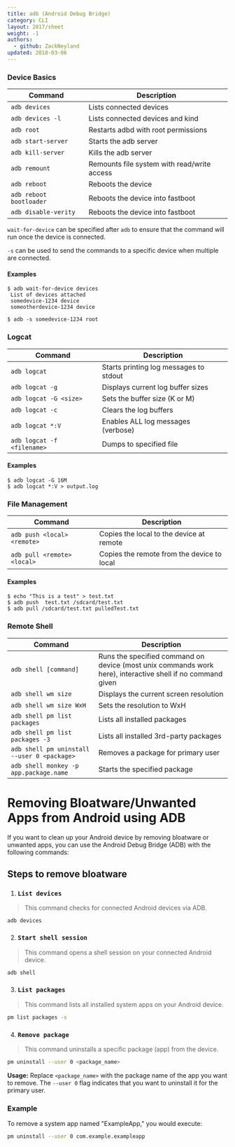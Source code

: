 ```yaml
---
title: adb (Android Debug Bridge)
category: CLI
layout: 2017/sheet
weight: -1
authors:
  - github: ZackNeyland
updated: 2018-03-06
---
```


### Device Basics

| Command                           | Description                                 |
| ---                               | ---                                         |
| `adb devices`                     | Lists connected devices                     |
| `adb devices -l`                  | Lists connected devices and kind            |
| `adb root`                        | Restarts adbd with root permissions         |
| `adb start-server`                | Starts the adb server                       |
| `adb kill-server`                 | Kills the adb server                        |
| `adb remount`                     | Remounts file system with read/write access |
| `adb reboot`                      | Reboots the device                          |
| `adb reboot bootloader`           | Reboots the device into fastboot            |
| `adb disable-verity`              | Reboots the device into fastboot            |

`wait-for-device` can be specified after `adb` to ensure that the command will run once the device is connected.

`-s` can be used to send the commands to a specific device when multiple are connected.

#### Examples

```
$ adb wait-for-device devices
 List of devices attached
 somedevice-1234 device
 someotherdevice-1234 device
```

```
$ adb -s somedevice-1234 root
```

### Logcat

| Command                              | Description                            |
| ---                                  | ---                                    |
| `adb logcat`                         | Starts printing log messages to stdout |
| `adb logcat -g`                      | Displays current log buffer sizes      |
| `adb logcat -G <size>`               | Sets the buffer size (K or M)          |
| `adb logcat -c`                      | Clears the log buffers                 |
| `adb logcat *:V`                     | Enables ALL log messages (verbose)     |
| `adb logcat -f <filename>`           | Dumps to specified file                |

#### Examples
```
$ adb logcat -G 16M
$ adb logcat *:V > output.log
```

### File Management

| Command                              | Description                       |
| ---                                  | ---                               |
| `adb push <local> <remote>` | Copies the local to the device at remote   |
| `adb pull <remote> <local>` | Copies the remote from the device to local |

#### Examples

```
$ echo "This is a test" > test.txt
$ adb push  test.txt /sdcard/test.txt
$ adb pull /sdcard/test.txt pulledTest.txt
```

### Remote Shell

| Command                                | Description                                                           |
| ---                                    | ---                                                                   |
| `adb shell [command]`                  | Runs the specified command on device (most unix commands work here), interactive shell if no command given   |
| `adb shell wm size`                    | Displays the current screen resolution                                |
| `adb shell wm size WxH`                | Sets the resolution to WxH                                            |
| `adb shell pm list packages`           | Lists all installed packages                                          |
| `adb shell pm list packages -3`        | Lists all installed 3rd-party packages                                |
| `adb shell pm uninstall --user 0 <package>`        | Removes a package for primary user                                |
| `adb shell monkey -p app.package.name` | Starts the specified package                                          |

# Removing Bloatware/Unwanted Apps from Android using ADB

If you want to clean up your Android device by removing bloatware or unwanted apps, you can use the Android Debug Bridge (ADB) with the following commands:

## Steps to remove bloatware

1. ### `List devices`

> This command checks for connected Android devices via ADB.
```shell
adb devices
```

2. ### `Start shell session`

> This command opens a shell session on your connected Android device.

```bash
adb shell
```

3. ### `List packages`

> This command lists all installed system apps on your Android device.

```bash
pm list packages -s
```

4. ### `Remove package`

> This command uninstalls a specific package (app) from the device.

```bash
pm uninstall --user 0 <package_name>
```

**Usage:** Replace `<package_name>` with the package name of the app you want to remove. The `--user 0` flag indicates that you want to uninstall it for the primary user.


### Example

To remove a system app named "ExampleApp," you would execute:

```bash
pm uninstall --user 0 com.example.exampleapp
```